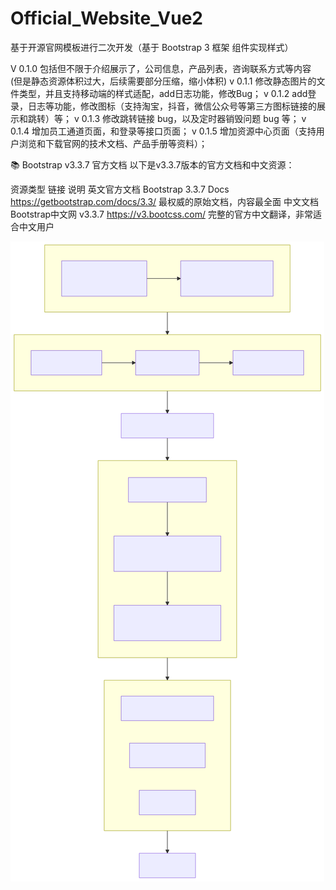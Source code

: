 # Official_Website_Vue2
基于开源官网模板进行二次开发（基于 Bootstrap 3 框架 组件实现样式）

V 0.1.0 包括但不限于介绍展示了，公司信息，产品列表，咨询联系方式等内容 (但是静态资源体积过大，后续需要部分压缩，缩小体积)
v 0.1.1 修改静态图片的文件类型，并且支持移动端的样式适配，add日志功能，修改Bug；
v 0.1.2 add登录，日志等功能，修改图标（支持淘宝，抖音，微信公众号等第三方图标链接的展示和跳转）等；
v 0.1.3 修改跳转链接 bug，以及定时器销毁问题 bug 等；
v 0.1.4 增加员工通道页面，和登录等接口页面；
v 0.1.5 增加资源中心页面（支持用户浏览和下载官网的技术文档、产品手册等资料）；


📚 Bootstrap v3.3.7 官方文档
以下是v3.3.7版本的官方文档和中文资源：

资源类型	链接	说明
英文官方文档	Bootstrap 3.3.7 Docs https://getbootstrap.com/docs/3.3/ 	最权威的原始文档，内容最全面
中文文档	Bootstrap中文网 v3.3.7	 https://v3.bootcss.com/  完整的官方中文翻译，非常适合中文用户

![项目图标](./src/assets/img/deepseek_mermaid.svg)
